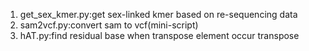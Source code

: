 1. get_sex_kmer.py:get sex-linked kmer based on re-sequencing data
2. sam2vcf.py:convert sam to vcf(mini-script)
3. hAT.py:find residual base when transpose element occur transpose
